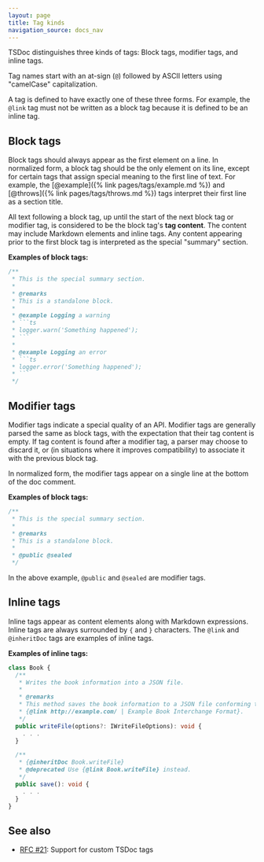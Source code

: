 ```yaml
---
layout: page
title: Tag kinds
navigation_source: docs_nav
---
```


TSDoc distinguishes three kinds of tags:  Block tags, modifier tags, and inline tags.

Tag names start with an at-sign (`@`) followed by ASCII letters using "camelCase" capitalization.

A tag is defined to have exactly one of these three forms.  For example, the `@link` tag must
not be written as a block tag because it is defined to be an inline tag.


## Block tags

Block tags should always appear as the first element on a line.  In normalized form, a block tag
should be the only element on its line, except for certain tags that assign special meaning to
the first line of text.  For example, the [@example]({% link pages/tags/example.md %}) and
[@throws]({% link pages/tags/throws.md %}) tags interpret their first line as a section title.

All text following a block tag, up until the start of the next block tag or modifier tag, is
considered to be the block tag's **tag content**.  The content may include Markdown elements and
inline tags.  Any content appearing prior to the first block tag is interpreted as the special
"summary" section.

**Examples of block tags:**
```ts
/**
 * This is the special summary section.
 *
 * @remarks
 * This is a standalone block.
 *
 * @example Logging a warning
 * ```ts
 * logger.warn('Something happened');
 * ```
 *
 * @example Logging an error
 * ```ts
 * logger.error('Something happened');
 * ```
 */
```


## Modifier tags

Modifier tags indicate a special quality of an API.  Modifier tags are generally parsed the same as block tags,
with the expectation that their tag content is empty.  If tag content is found after a modifier tag, a parser
may choose to discard it, or (in situations where it improves compatibility) to associate it with the previous
block tag.

In normalized form, the modifier tags appear on a single line at the bottom of the doc comment.

**Examples of block tags:**
```ts
/**
 * This is the special summary section.
 *
 * @remarks
 * This is a standalone block.
 *
 * @public @sealed
 */
```

In the above example, `@public` and `@sealed` are modifier tags.


## Inline tags

Inline tags appear as content elements along with Markdown expressions.  Inline tags are always surrounded
by `{` and `}` characters.  The `@link` and `@inheritDoc` tags are examples of inline tags.

**Examples of inline tags:**
```ts
class Book {
  /**
   * Writes the book information into a JSON file.
   *
   * @remarks
   * This method saves the book information to a JSON file conforming to the standardized
   * {@link http://example.com/ | Example Book Interchange Format}.
   */
  public writeFile(options?: IWriteFileOptions): void {
    . . .
  }

  /**
   * {@inheritDoc Book.writeFile}
   * @deprecated Use {@link Book.writeFile} instead.
   */
  public save(): void {
    . . .
  }
}
```


## See also

- [RFC #21](https://github.com/microsoft/tsdoc/issues/21): Support for custom TSDoc tags
